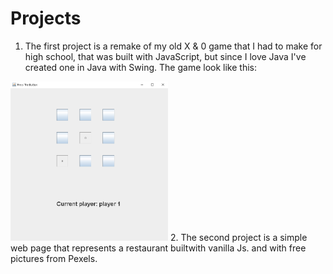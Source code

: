 # Projects
1. The first project is a remake of my old X & 0 game that I had to make for high school, that was built with JavaScript, but since I love Java I've created one in Java with Swing. 
The game look like this: 
<img src="/images/xandzero.png" style="width:50%;height:50%">
2. The second project is a simple web page that represents a restaurant builtwith vanilla Js. and with free pictures from Pexels.
